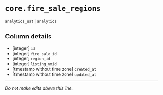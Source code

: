 # `core.fire_sale_regions`
`analytics_uat` | `analytics`

## Column details
* [integer]   `id`
* [integer]   `fire_sale_id`
* [integer]   `region_id`
* [integer]   `listing_wmid`
* [timestamp without time zone] `created_at`
* [timestamp without time zone] `updated_at`

-------------------------------------------------------------------------------
*Do not make edits above this line.*
